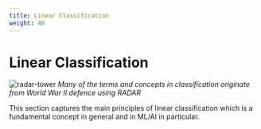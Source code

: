 ```yaml
---
title: Linear Classification
weight: 40
---
```


# Linear Classification

![radar-tower](images/radar-tower.png)
*Many of the terms and concepts in classification originate from World War II defence using RADAR*

This section captures the main principles of linear classification which is a fundamental concept in general and in ML/AI in particular. 


